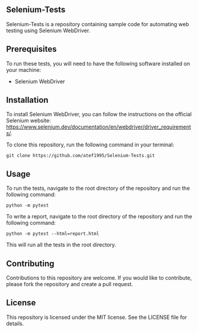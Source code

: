 ## Selenium-Tests

Selenium-Tests is a repository containing sample code for automating web testing using Selenium WebDriver.

## Prerequisites

To run these tests, you will need to have the following software installed on your machine:

- Selenium WebDriver

## Installation

To install Selenium WebDriver, you can follow the instructions on the official Selenium website: https://www.selenium.dev/documentation/en/webdriver/driver_requirements/.

To clone this repository, run the following command in your terminal:

```
git clone https://github.com/atef1995/Selenium-Tests.git
```

## Usage

To run the tests, navigate to the root directory of the repository and run the following command:

```
python -m pytest
```

To write a report, navigate to the root directory of the repository and run the following command:

```
python -m pytest --html=report.html
```

This will run all the tests in the root directory.

## Contributing

Contributions to this repository are welcome. If you would like to contribute, please fork the repository and create a pull request.

## License

This repository is licensed under the MIT license. See the LICENSE file for details.
